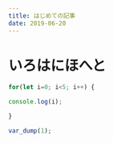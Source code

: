 ```yaml
---
title: はじめての記事
date: 2019-06-20
---
```


# いろはにほへと

```javascript
for(let i=0; i<5; i++) {

console.log(i);

}
```
```php
var_dump(1);
```
